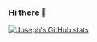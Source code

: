 ### Hi there 👋

[![Joseph's GitHub stats](https://github-readme-stats.vercel.app/api?username=josephbudina&show_icons=true&theme=merko)](https://github.com/josephbudina/github-readme-stats)

<!--
**josephbudina/josephbudina** is a ✨ _special_ ✨ repository because its `README.md` (this file) appears on your GitHub profile.

Here are some ideas to get you started:

[![Joseph's GitHub stats](https://github-readme-stats.vercel.app/api?username=josephbudina)](https://github.com/josephbudina/github-readme-stats)

- 🔭 I’m currently working on ...
- 🌱 I’m currently learning ...
- 👯 I’m looking to collaborate on ...
- 🤔 I’m looking for help with ...
- 💬 Ask me about ...
- 📫 How to reach me: ...
- 😄 Pronouns: ...
- ⚡ Fun fact: ...
-->
